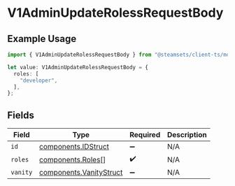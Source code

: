 # V1AdminUpdateRolessRequestBody

## Example Usage

```typescript
import { V1AdminUpdateRolessRequestBody } from "@steamsets/client-ts/models/components";

let value: V1AdminUpdateRolessRequestBody = {
  roles: [
    "developer",
  ],
};
```

## Fields

| Field                                                              | Type                                                               | Required                                                           | Description                                                        |
| ------------------------------------------------------------------ | ------------------------------------------------------------------ | ------------------------------------------------------------------ | ------------------------------------------------------------------ |
| `id`                                                               | [components.IDStruct](../../models/components/idstruct.md)         | :heavy_minus_sign:                                                 | N/A                                                                |
| `roles`                                                            | [components.Roles](../../models/components/roles.md)[]             | :heavy_check_mark:                                                 | N/A                                                                |
| `vanity`                                                           | [components.VanityStruct](../../models/components/vanitystruct.md) | :heavy_minus_sign:                                                 | N/A                                                                |